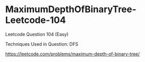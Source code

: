 # MaximumDepthOfBinaryTree-Leetcode-104

Leetcode Question 104 (Easy)

Techniques Used in Question:
DFS

https://leetcode.com/problems/maximum-depth-of-binary-tree/
